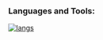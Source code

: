 ### Languages and Tools:

[![langs](https://skillicons.dev/icons?i=py,nextjs,ts,tailwind,js,html,css,rust,solidity&perline=8)](https://github.com/0xahzam)
